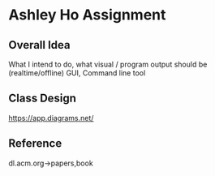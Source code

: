 # Ashley Ho Assignment

## Overall Idea

What I intend to do, what visual / program output should be (realtime/offline) GUI, Command line tool

## Class Design

https://app.diagrams.net/

## Reference

dl.acm.org->papers,book